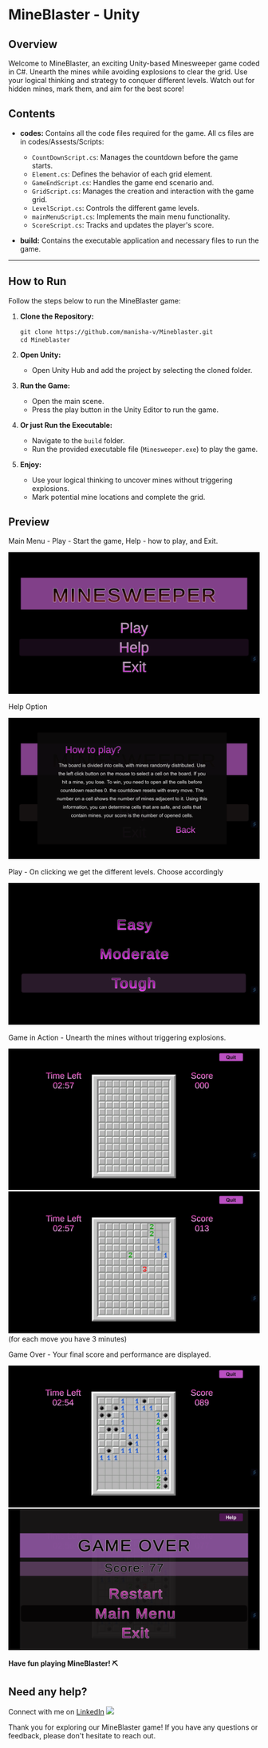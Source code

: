 # MineBlaster - Unity

## Overview

Welcome to MineBlaster, an exciting Unity-based Minesweeper game coded in C#. Unearth the mines while avoiding explosions to clear the grid. Use your logical thinking and strategy to conquer different levels. Watch out for hidden mines, mark them, and aim for the best score!

## Contents

- **codes:** Contains all the code files required for the game. All cs files are in codes/Assests/Scripts:
  - `CountDownScript.cs`: Manages the countdown before the game starts.
  - `Element.cs`: Defines the behavior of each grid element.
  - `GameEndScript.cs`: Handles the game end scenario and.
  - `GridScript.cs`: Manages the creation and interaction with the game grid.
  - `LevelScript.cs`: Controls the different game levels.
  - `mainMenuScript.cs`: Implements the main menu functionality.
  - `ScoreScript.cs`: Tracks and updates the player's score.

- **build:** Contains the executable application and necessary files to run the game.

---

## How to Run

Follow the steps below to run the MineBlaster game:

1. **Clone the Repository:**
   ```
   git clone https://github.com/manisha-v/Mineblaster.git
   cd Mineblaster
   ```

2. **Open Unity:**
   - Open Unity Hub and add the project by selecting the cloned folder.

3. **Run the Game:**
   - Open the main scene.
   - Press the play button in the Unity Editor to run the game.

4. **Or just Run the Executable:**
   - Navigate to the `build` folder.
   - Run the provided executable file (`Minesweeper.exe`) to play the game.

5. **Enjoy:**
   - Use your logical thinking to uncover mines without triggering explosions.
   - Mark potential mine locations and complete the grid.

## Preview

Main Menu - Play - Start the game, Help - how to play, and Exit.

![Screenshot 1](images/img1.png)

Help Option

![Screenshot 2](images/img2.png)

Play - On clicking we get the different levels. Choose accordingly

![Screenshot 3](images/img3.png)

Game in Action - Unearth the mines without triggering explosions.

![Screenshot 4](images/img4.png)
![Screenshot 5](images/img5.png)
(for each move you have 3 minutes)

Game Over - Your final score and performance are displayed.

![Screenshot 6](images/img6.png)
![Screenshot 7](images/img7.png)

**Have fun playing MineBlaster! ⛏️**

## Need any help?

Connect with me on [LinkedIn](https://www.linkedin.com/in/your-linkedin-profile/)  <img src="https://cdn.iconscout.com/icon/free/png-256/linkedin-162-498418.png" width="25"> 

Thank you for exploring our MineBlaster game! If you have any questions or feedback, please don't hesitate to reach out.
